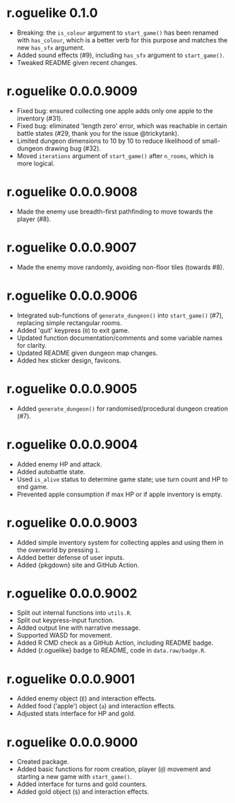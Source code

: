 # r.oguelike 0.1.0

* Breaking: the `is_colour` argument to `start_game()` has been renamed with `has_colour`, which is a better verb for this purpose and matches the new `has_sfx` argument.
* Added sound effects (#9), including `has_sfx` argument to `start_game()`.
* Tweaked README given recent changes.

# r.oguelike 0.0.0.9009

* Fixed bug: ensured collecting one apple adds only one apple to the inventory (#31).
* Fixed bug: eliminated 'length zero' error, which was reachable in certain battle states (#29, thank you for the issue @trickytank).
* Limited dungeon dimensions to 10 by 10 to reduce likelihood of small-dungeon drawing bug (#32).
* Moved `iterations` argument of `start_game()` after `n_rooms`, which is more logical.

# r.oguelike 0.0.0.9008

* Made the enemy use breadth-first pathfinding to move towards the player (#8).

# r.oguelike 0.0.0.9007

* Made the enemy move randomly, avoiding non-floor tiles (towards #8).

# r.oguelike 0.0.0.9006

* Integrated sub-functions of `generate_dungeon()` into `start_game()` (#7), replacing simple rectangular rooms.
* Added 'quit' keypress (`0`) to exit game.
* Updated function documentation/comments and some variable names for clarity.
* Updated README given dungeon map changes.
* Added hex sticker design, favicons.

# r.oguelike 0.0.0.9005

* Added `generate_dungeon()` for randomised/procedural dungeon creation (#7).

# r.oguelike 0.0.0.9004

* Added enemy HP and attack.
* Added autobattle state.
* Used `is_alive` status to determine game state; use turn count and HP to end game.
* Prevented apple consumption if max HP or if apple inventory is empty.

# r.oguelike 0.0.0.9003

* Added simple inventory system for collecting apples and using them in the overworld by pressing `1`.
* Added better defense of user inputs.
* Added {pkgdown} site and GitHub Action.

# r.oguelike 0.0.0.9002

* Split out internal functions into `utils.R`.
* Split out keypress-input function.
* Added output line with narrative message.
* Supported WASD for movement.
* Added R CMD check as a GitHub Action, including README badge.
* Added {r.oguelike} badge to README, code in `data.raw/badge.R`.

# r.oguelike 0.0.0.9001

* Added enemy object (`E`) and interaction effects.
* Added food ('apple') object (`a`) and interaction effects.
* Adjusted stats interface for HP and gold.

# r.oguelike 0.0.0.9000

* Created package.
* Added basic functions for room creation, player (`@`) movement and starting a new game with `start_game()`.
* Added interface for turns and gold counters.
* Added gold object (`$`) and interaction effects.
